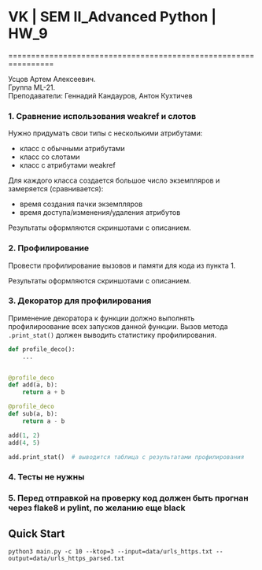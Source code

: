 # VK | SEM II_Advanced Python | HW_9

================================================================ 
  
Усцов Артем Алексеевич.  
Группа ML-21.  
Преподаватели: Геннадий Кандауров, Антон Кухтичев

### 1. Сравнение использования weakref и слотов
Нужно придумать свои типы с несколькими атрибутами:
- класс с обычными атрибутами
- класс со слотами
- класс с атрибутами weakref

Для каждого класса создается большое число экземпляров и замеряется (сравнивается):
- время создания пачки экземпляров
- время доступа/изменения/удаления атрибутов

Результаты оформляются скриншотами c описанием.

### 2. Профилирование
Провести профилирование вызовов и памяти для кода из пункта 1.

Результаты оформляются скриншотами c описанием.

### 3. Декоратор для профилирования
Применение декоратора к функции должно выполнять прoфилироование всех запусков данной функции.
Вызов метода `.print_stat()` должен выводить статистику прoфилирования.


```py
def profile_deco():
    ...


@profile_deco
def add(a, b):
    return a + b

@profile_deco
def sub(a, b):
    return a - b

add(1, 2)
add(4, 5)

add.print_stat()  # выводится таблица с результатами профилирования
```

### 4. Тесты не нужны

### 5. Перед отправкой на проверку код должен быть прогнан через flake8 и pylint, по желанию еще black

## Quick Start
~~~
python3 main.py -c 10 --ktop=3 --input=data/urls_https.txt --output=data/urls_https_parsed.txt
~~~


